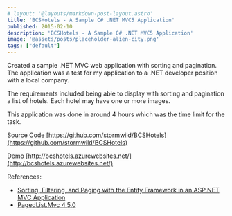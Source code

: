 ```yaml
---
# layout: '@layouts/markdown-post-layout.astro'
title: 'BCSHotels - A Sample C# .NET MVC5 Application'
published: 2015-02-10
description: 'BCSHotels - A Sample C# .NET MVC5 Application'
image: '@assets/posts/placeholder-alien-city.png'
tags: ["default"]
---
```


Created a sample .NET MVC web application with sorting and pagination. The application was a test for my application to a .NET developer position with a local company.

The requirements included being able to display with sorting and pagination a list of hotels. Each hotel may have one or more images.

This application was done in around 4 hours which was the time limit for the task.

Source Code [https://github.com/stormwild/BCSHotels](https://github.com/stormwild/BCSHotels)

Demo [http://bcshotels.azurewebsites.net/](http://bcshotels.azurewebsites.net/)

References:

* [Sorting, Filtering, and Paging with the Entity Framework in an ASP.NET MVC Application](http://www.asp.net/mvc/overview/getting-started/getting-started-with-ef-using-mvc/sorting-filtering-and-paging-with-the-entity-framework-in-an-asp-net-mvc-application)
* [PagedList.Mvc 4.5.0](https://www.nuget.org/packages/PagedList.Mvc)

